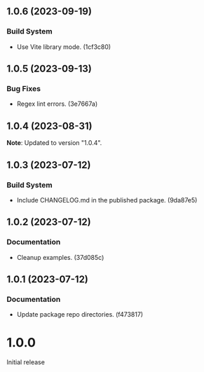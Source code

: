 ## 1.0.6 (2023-09-19)

### Build System

- Use Vite library mode. (1cf3c80)

## 1.0.5 (2023-09-13)

### Bug Fixes

- Regex lint errors. (3e7667a)

## 1.0.4 (2023-08-31)

**Note**: Updated to version "1.0.4".

## 1.0.3 (2023-07-12)

### Build System

- Include CHANGELOG.md in the published package. (9da87e5)

## 1.0.2 (2023-07-12)

### Documentation

- Cleanup examples. (37d085c)

## 1.0.1 (2023-07-12)

### Documentation

- Update package repo directories. (f473817)

# 1.0.0

Initial release

